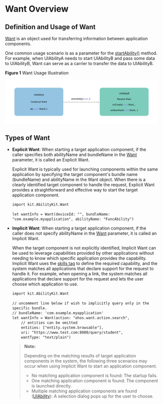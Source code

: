# Want Overview

## Definition and Usage of Want

[Want](../../../reference/source_en/AbilityKit/cj-apis-app-ability-want.md#class-want) is an object used for transferring information between application components.

One common usage scenario is as a parameter for the [startAbility()](../../../reference/source_en/AbilityKit/cj-apis-app-ability-ui_ability.md#func-startabilitywant-startOptions) method. For example, when UIAbilityA needs to start UIAbilityB and pass some data to UIAbilityB, Want can serve as a carrier to transfer the data to UIAbilityB.

**Figure 1** Want Usage Illustration

![usage-of-want](figures/usage-of-want.png)<!-- ToBeReviewd -->

## Types of Want

- **Explicit Want**: When starting a target application component, if the caller specifies both abilityName and bundleName in the [Want](../../../reference/source_en/AbilityKit/cj-apis-app-ability-want.md#class-want) parameter, it is called an Explicit Want.

    Explicit Want is typically used for launching components within the same application by specifying the target component's bundle name (bundleName) and abilityName in the Want object. When there is a clearly identified target component to handle the request, Explicit Want provides a straightforward and effective way to start the target application component.

  <!-- compile -->

  ```cangjie
  import kit.AbilityKit.Want

  let wantInfo = Want(deviceId: "", bundleName: "com.example.myapplication", abilityName: "FuncAbility")
  ```

- **Implicit Want**: When starting a target application component, if the caller does not specify abilityName in the [Want](../../../reference/source_en/AbilityKit/cj-apis-app-ability-want.md#class-want) parameter, it is called an Implicit Want.

    When the target component is not explicitly identified, Implicit Want can be used to leverage capabilities provided by other applications without needing to know which specific application provides the capability. Implicit Want uses the [skills tag](../cj-start/basic-knowledge/module-configuration-file.md#skills标签) to define the required capability, and the system matches all applications that declare support for the request to handle it. For example, when opening a link, the system matches all applications that declare support for the request and lets the user choose which application to use.

  <!-- compile -->

  ```cangjie
  import kit.AbilityKit.Want

  // uncomment line below if wish to implicitly query only in the specific bundle.
  // bundleName: 'com.example.myapplication'
  let wantInfo = Want(action: "ohos.want.action.search",
      // entities can be omitted
      entities: ["entity.system.browsable"],
      uri: "https://www.test.com:8080/query/student",
      wantType: "text/plain")
  ```

    > **Note:**
    >
    > Depending on the matching results of target application components in the system, the following three scenarios may occur when using Implicit Want to start an application component.
    >
    > - No matching application component is found: The startup fails.
    > - One matching application component is found: The component is launched directly.
    > - Multiple matching application components are found ([UIAbility](../../../reference/source_en/AbilityKit/cj-apis-app-ability-ui_ability.md#class-uiability)): A selection dialog pops up for the user to choose.